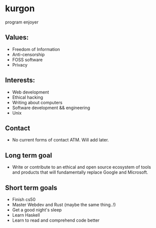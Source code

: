 # kurgon
program enjoyer
## Values:
- Freedom of Information
- Anti-censorship
- FOSS software
- Privacy

## Interests:
- Web development
- Ethical hacking
- Writing about computers
- Software development && engineering
- Unix

## Contact
- No current forms of contact ATM. Will add later.

## Long term goal
- Write or contribute to an ethical and open source ecosystem of tools and products that will fundamentally replace Google and Microsoft.

## Short term goals
- Finish cs50
- Master Webdev and Rust (maybe the same thing..!)
- Get a good night's sleep
- Learn Haskell
- Learn to read and comprehend code better
